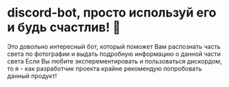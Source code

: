 # discord-bot, просто используй его и будь счастлив! 🚀
Это довольно интересный бот, который поможет Вам распознать часть света по фотографии и выдать подробную информацию о данной части света
Если Вы любите эксперементировать и пользоваться дискордом, то я - как разработчик проекта крайне рекомендую попробовать данный продукт!

